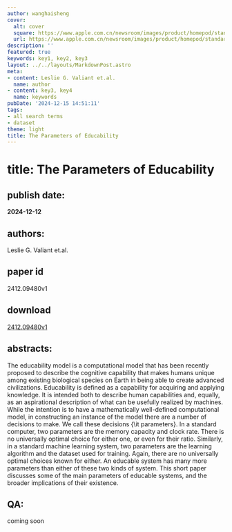 ```yaml
---
author: wanghaisheng
cover:
  alt: cover
  square: https://www.apple.com.cn/newsroom/images/product/homepod/standard/Apple-HomePod-hero-230118_big.jpg.large_2x.jpg
  url: https://www.apple.com.cn/newsroom/images/product/homepod/standard/Apple-HomePod-hero-230118_big.jpg.large_2x.jpg
description: ''
featured: true
keywords: key1, key2, key3
layout: ../../layouts/MarkdownPost.astro
meta:
- content: Leslie G. Valiant et.al.
  name: author
- content: key3, key4
  name: keywords
pubDate: '2024-12-15 14:51:11'
tags:
- all search terms
- dataset
theme: light
title: The Parameters of Educability
---
```


# title: The Parameters of Educability 
## publish date: 
**2024-12-12** 
## authors: 
  Leslie G. Valiant et.al. 
## paper id
2412.09480v1
## download
[2412.09480v1](http://arxiv.org/abs/2412.09480v1)
## abstracts:
The educability model is a computational model that has been recently proposed to describe the cognitive capability that makes humans unique among existing biological species on Earth in being able to create advanced civilizations. Educability is defined as a capability for acquiring and applying knowledge. It is intended both to describe human capabilities and, equally, as an aspirational description of what can be usefully realized by machines. While the intention is to have a mathematically well-defined computational model, in constructing an instance of the model there are a number of decisions to make. We call these decisions {\it parameters}. In a standard computer, two parameters are the memory capacity and clock rate. There is no universally optimal choice for either one, or even for their ratio. Similarly, in a standard machine learning system, two parameters are the learning algorithm and the dataset used for training. Again, there are no universally optimal choices known for either. An educable system has many more parameters than either of these two kinds of system. This short paper discusses some of the main parameters of educable systems, and the broader implications of their existence.
## QA:
coming soon

